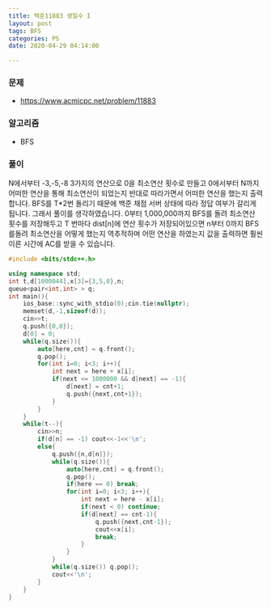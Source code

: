 ```yaml
---
title: 백준11883 생일수 I
layout: post
tags: BFS
categories: PS
date: 2020-04-29 04:14:00 

--- 
```


###  **문제** 
* https://www.acmicpc.net/problem/11883

###  **알고리즘** 
* BFS

###  **풀이**
N에서부터 -3,-5,-8 3가지의 연산으로 0을 최소연산 횟수로 만들고 0에서부터 N까지 어떠한 연산을 통해 최소연산이 되었는지 반대로 따라가면서 어떠한 연산을 했는지 출력합니다. BFS를 T*2번 돌리기 때문에 백준 채점 서버 상태에 따라 정답 여부가 갈리게 됩니다. 그래서 풀이를 생각하였습니다. 0부터 1,000,000까지 BFS를 돌려 최소연산 횟수를 저장해두고 T 번마다 dist[n]에 연산 횟수가 저장되어있으면 n부터 0까지 BFS를돌려 최소연산을 어떻게 했는지 역추적하며 어떤 연산을 하였는지 값을 출력하면 훨씬 이른 시간에 AC를 받을 수 있습니다.

``` c++
#include <bits/stdc++.h>

using namespace std;
int t,d[1000044],x[3]={3,5,8},n;
queue<pair<int,int> > q;
int main(){
    ios_base::sync_with_stdio(0);cin.tie(nullptr);
    memset(d,-1,sizeof(d));
    cin>>t;
    q.push({0,0});
    d[0] = 0;
    while(q.size()){
        auto[here,cnt] = q.front();
        q.pop();
        for(int i=0; i<3; i++){
            int next = here + x[i];
            if(next <= 1000000 && d[next] == -1){
                d[next] = cnt+1;
                q.push({next,cnt+1});
            }
        }
    }
    while(t--){
        cin>>n;
        if(d[n] == -1) cout<<-1<<'\n';
        else{
            q.push({n,d[n]});
            while(q.size()){
                auto[here,cnt] = q.front();
                q.pop();
                if(here == 0) break;
                for(int i=0; i<3; i++){
                    int next = here - x[i];
                    if(next < 0) continue;
                    if(d[next] == cnt-1){
                        q.push({next,cnt-1});
                        cout<<x[i];
                        break;
                    }
                }
            }
            while(q.size()) q.pop();
            cout<<'\n';
        }
    }
}
```